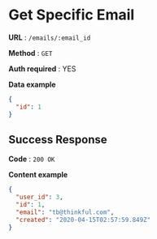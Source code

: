 # Get Specific Email

**URL** : `/emails/:email_id`

**Method** : `GET`

**Auth required** : YES

**Data example**

```json
{
  "id": 1
}
```

## Success Response

**Code** : `200 OK`

**Content example**

```json
{
  "user_id": 3,
  "id": 1,
  "email": "tb@thinkful.com",
  "created": "2020-04-15T02:57:59.849Z"
}
```
